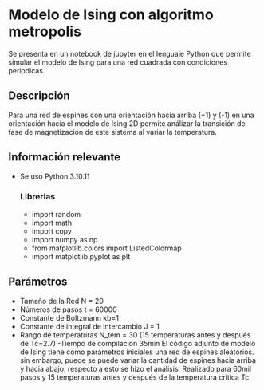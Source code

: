 # Modelo de Ising con algoritmo metropolis

Se presenta en un notebook de jupyter en el lenguaje Python que permite simular el modelo de Ising para una red cuadrada con condiciones periodicas.

## Descripción

Para una red de espines con una orientación hacia arriba (+1) y (-1) en una orientación hacia el modelo de Ising 2D permite análizar la transición de fase de magnetización de este sistema al variar la temperatura.

## Información relevante
- Se uso Python 3.10.11 
  ### Librerias
  - import random
  - import math
  - import copy
  - import numpy as np
  - from matplotlib.colors import ListedColormap
  - import matplotlib.pyplot as plt
## Parámetros
  - Tamaño de la Red N = 20
  - Números de pasos t = 60000
  - Constante de Boltzmann kb=1
  - Constante de integral de intercambio J = 1
  - Rango de temperaturas N_tem = 30
    (15 temperaturas antes y después de Tc=2.7)
    -Tiempo de compilación 35min
El código adjunto de modelo de Ising tiene como parámetros iniciales una red de espines aleatorios. sin embargo, puede se puede variar la cantidad de espines hacia arriba y hacia abajo, respecto a esto se hizo el análisis.  Realizado para 60mil pasos y 15 temperaturas antes y después de la temperatura critica Tc.
